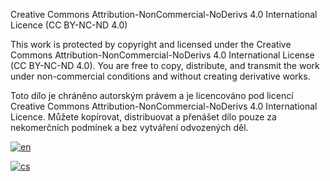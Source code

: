 

Creative Commons Attribution-NonCommercial-NoDerivs 4.0 International Licence (CC BY-NC-ND 4.0)

This work is protected by copyright and licensed under the Creative Commons Attribution-NonCommercial-NoDerivs 4.0 International License (CC BY-NC-ND 4.0). You are free to copy, distribute, and transmit the work under non-commercial conditions and without creating derivative works.







Toto dílo je chráněno autorským právem a je licencováno pod licencí Creative Commons Attribution-NonCommercial-NoDerivs 4.0 International Licence. Můžete kopírovat, distribuovat a přenášet dílo pouze za nekomerčních podmínek a bez vytváření odvozených děl.




[![en](https://img.shields.io/badge/Details-about-this-license-can-be-found-on-the-page-red.svg)](https://creativecommons.org/licenses/by-nc-nd/4.0/)



[![cs](https://img.shields.io/badge/Podrobnosti-o-této-licenci-naleznete-na-stránce-springgreen.svg)](https://creativecommons.org/licenses/by-nc-nd/4.0/deed.cs)
